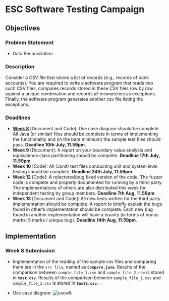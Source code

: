 # ESC Software Testing Campaign

## Objectives

### Problem Statement
* Data Reconciliation

### Description

Consider a CSV file that stores a list of records (e.g., records of bank accounts).
You are required to write a software program that reads two such CSV files, compares records
stored in these CSV files row by row against a unique combination and records all mismatches
as exceptions. Finally, the software program generates another csv file listing the exceptions.

### Deadlines

* [**Week 8**](#Week-8-Submission) [Document and Code]: Use case diagram should be complete. All Java (or
similar) files should be complete in terms of implementing the functionality and (in the
bare minimum) the sample test files should pass. **Deadline 10th July, 11.59pm**.
* **Week 9** [Document]: A report on your boundary value analysis and equivalence class
partitioning should be complete. **Deadline 17th July, 11.59pm**.
* **Week 10** [Code]: All (Junit) test files conducting unit and system level testing should be
complete. **Deadline 24th July, 11.59pm**.
* **Week 12** [Code]: A refactored/bug fixed version of the code. The fuzzer code is
complete and properly documented for running by a third-party. The implementations of
others are also distributed this week for independent testing by group members.
**Deadline 7th Aug, 11.59pm**.
* **Week 13** [Document and Code]: All new tests written for the third party implementation
should be complete. A report to briefly explain the bugs found in other’s implementation
should be complete. Each new bug found in another implementation will have a bounty
(in terms of bonus marks: 5 marks / unique bug). **Deadline 14th Aug, 11.59pm**.

## Implementation

### Week 8 Submission
* Implementation of the reading of the sample csv files and comparing them are in the `src file`, named as **`Compare.java`**.
Results of the comparison between `sample_file_1.csv` and `sample_file_2.csv` is stored in **`test.csv`**.
Results of the comparison between `sample_file_1.csv` and `sample_file_3.csv` is stored in **`test2.csv`**.

* Use case diagram:
![escw8](https://user-images.githubusercontent.com/98271835/178138229-08e7f983-a688-4c08-85d0-afaa1f6bcc83.jpg)


